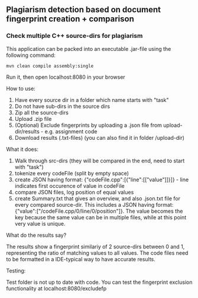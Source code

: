 ## Plagiarism detection based on document fingerprint creation + comparison
### Check multiple C++ source-dirs for plagiarism

This application can be packed into an executable .jar-file using the following command: 

```mvn clean compile assembly:single```

Run it, then open localhost:8080 in your browser

How to use:

1. Have every source dir in a folder which name starts with "task"
2. Do not have sub-dirs in the source dirs
3. Zip all the source-dirs
4. Upload .zip file
5. (Optional) Exclude fingerprints by uploading a .json file from upload-dir/results - e.g. assignment code
6. Download results (.txt-files) (you can also find it in folder /upload-dir)

What it does:

1. Walk through src-dirs (they will be compared in the end, need to start with "task")
2. tokenize every codeFile (split by empty space)
3. create JSON having format: {"codeFile.cpp":[{"line":[["value"]]}]} - line indicates first occurence of value in codeFile
4. compare JSON files, log position of equal values
5. create Summary.txt that gives an overview, and also .json.txt file for every compared source-dir. This includes a JSON having format: {"value":["/codeFile.cpp/0/line/0/position"]}. The value becomes the key because the same value can be in multiple files, while at this point very value is unique. 

What do the results say?

The results show a fingerprint similariy of 2 source-dirs between 0 and 1, representing the ratio of matching values to all values. The code files need to be formatted in a IDE-typical way to have accurate results.

Testing:

Test folder is not up to date with code. You can test the fingerprint exclusion functionality at
localhost:8080/excludefp


